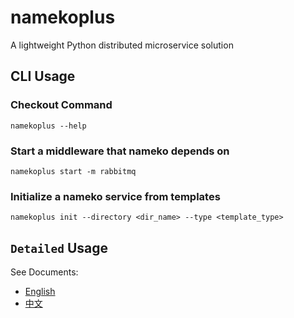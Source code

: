 # namekoplus

A lightweight Python distributed microservice solution

## CLI Usage

### Checkout Command

```shell
namekoplus --help
```

### Start a middleware that nameko depends on

```shell
namekoplus start -m rabbitmq
```

### Initialize a nameko service from templates

```shell
namekoplus init --directory <dir_name> --type <template_type>
```


## `Detailed` Usage

See Documents: 

- [English](https://legendary-sopapillas-e2626d.netlify.app/)
- [中文](https://doc.bearcatlog.com/)